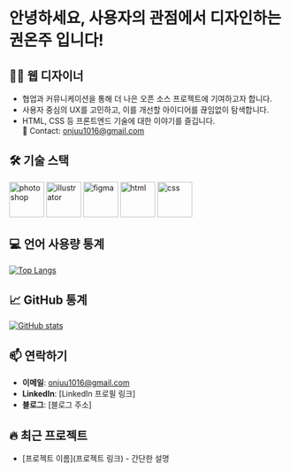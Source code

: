 # 안녕하세요, 사용자의 관점에서 디자인하는 권온주 입니다!

## 👨‍💻 웹 디자이너

- 협업과 커뮤니케이션을 통해 더 나은 오픈 소스 프로젝트에 기여하고자 합니다.  
- 사용자 중심의 UX를 고민하고, 이를 개선할 아이디어를 끊임없이 탐색합니다.
- HTML, CSS 등 프론트엔드 기술에 대한 이야기를 즐깁니다.  
📩 Contact: onjuu1016@gmail.com  

## 🛠 기술 스택
<img width="63" height="64" alt="photoshop" src="https://github.com/user-attachments/assets/90d7cbf3-49d2-4467-9fab-47a9e79ee2ae" />
<img width="63" height="64" alt="illustrator" src="https://github.com/user-attachments/assets/1be30c3a-02e3-4f36-9323-12a9700a9792" />
<img width="63" height="64" alt="figma" src="https://github.com/user-attachments/assets/19c8fc2b-20f6-4e28-bb39-a1f5ba3a6dfb" />
<img width="63" height="64" alt="html" src="https://github.com/user-attachments/assets/32709255-71b3-4328-9b12-d6cada64dd80" />
<img width="63" height="64" alt="css" src="https://github.com/user-attachments/assets/e5563604-cdd3-4efa-819b-27927ea21886" />


## 💻 언어 사용량 통계

[![Top Langs](https://github-readme-stats.vercel.app/api/top-langs/?username=kwononju&layout=compact)](https://github.com/anuraghazra/github-readme-stats)

## 📈 GitHub 통계

[![GitHub stats](https://github-readme-stats.vercel.app/api?username=kwononju&show_icons=true&theme=radical)](https://github.com/anuraghazra/github-readme-stats)

## 📫 연락하기
- **이메일**: onjuu1016@gmail.com
- **LinkedIn**: [LinkedIn 프로필 링크]
- **블로그**: [블로그 주소]

<!-- 이 섹션은 자신의 프로필을 더욱 개성 있게 만들기 위해 추가할 수 있습니다 -->
## 🔥 최근 프로젝트
- [프로젝트 이름](프로젝트 링크) - 간단한 설명
